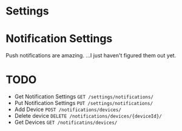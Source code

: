 # Settings

# Notification Settings

Push notifications are amazing. ...I just haven't figured them out yet.

# TODO

- Get Notification Settings		`GET /settings/notifications/`
- Put Notification Settings		`PUT /settings/notifications/`
- Add Device					`POST /notifications/devices/`
- Delete device					`DELETE /notifications/devices/{deviceId}/`
- Get Devices					`GET /notificatins/devices/`

